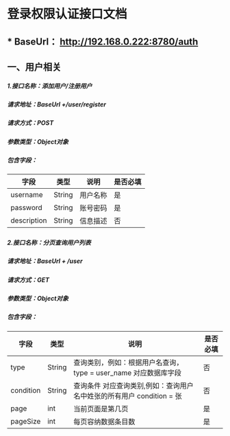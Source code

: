 # 登录权限认证接口文档



## * BaseUrl： http://192.168.0.222:8780/auth



## 一、用户相关



##### 1.接口名称：添加用户/注册用户

##### 请求地址：BaseUrl +/user/register

##### **请求方式：POST**

##### 参数类型：Object对象

##### 包含字段：

| **字段**    | **类型** | **说明** | 是否必填 |
| ----------- | -------- | -------- | -------- |
| username    | String   | 用户名称 | 是       |
| password    | String   | 账号密码 | 是       |
| description | String   | 信息描述 | 否       |

##### 

##### 2.接口名称：分页查询用户列表

##### 请求地址：BaseUrl + /user

##### 请求方式：GET

##### 参数类型：Object对象

##### 包含字段：

| 字段      | 类型   | 说明                                                         | 是否必填 |
| --------- | ------ | ------------------------------------------------------------ | -------- |
| type      | String | 查询类别，例如：根据用户名查询，type = user_name 对应数据库字段 | 否       |
| condition | String | 查询条件   对应查询类别,例如：查询用户名中姓张的所有用户 condition = 张 | 否       |
| page      | int    | 当前页面是第几页                                             | 是       |
| pageSize  | int    | 每页容纳数据条目数                                           | 是       |



##### 

